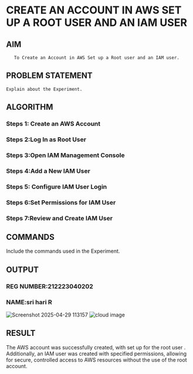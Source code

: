  # CREATE AN  ACCOUNT IN AWS SET UP A ROOT USER AND AN IAM USER 
  ## AIM
       To Create an Account in AWS Set up a Root user and an IAM user.
## PROBLEM STATEMENT
    Explain about the Experiment.

## ALGORITHM
 ### Steps 1: Create an AWS Account
 ### Steps 2:Log In as Root User
 ### Steps 3:Open IAM Management Console
 ### Steps 4:Add a New IAM User
 ### Steps 5: Configure IAM User Login
 ### Steps 6:Set Permissions for IAM User
 ### Steps 7:Review and Create IAM User
## COMMANDS
Include the commands used in the Experiment.

## OUTPUT
### REG NUMBER:212223040202
### NAME:sri hari R
![Screenshot 2025-04-29 113157](https://github.com/user-attachments/assets/4efa842c-30ae-4f8e-8dea-aa4766542caf)
![cloud image](https://github.com/user-attachments/assets/9f880f18-5dd9-4389-945b-3fa2dd3163f0)

## RESULT
  The AWS account was successfully created, with set up for the root user . Additionally, an IAM user was created with specified permissions, allowing for secure, controlled access to AWS resources without the use of the root account.




